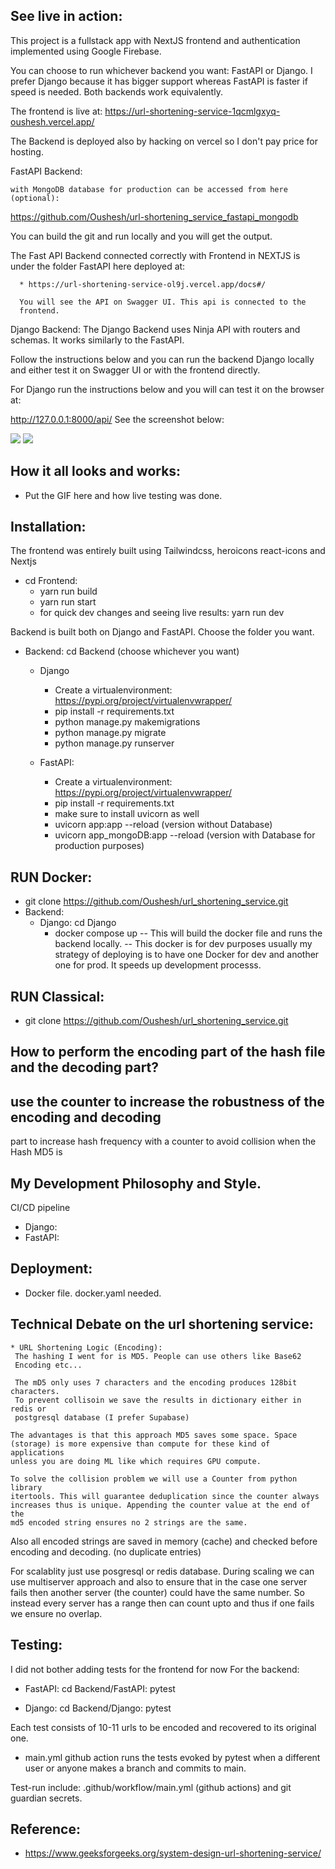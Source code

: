 ## See live in action:
   This project is a fullstack app with NextJS frontend and
   authentication implemented using Google Firebase.
   
   You can choose to run whichever backend you want: FastAPI or Django.
   I prefer Django because it has bigger support whereas FastAPI is faster
   if speed is needed. Both backends work equivalently.

   The frontend is live at: 
   https://url-shortening-service-1qcmlgxyq-oushesh.vercel.app/
   
   The Backend is deployed also by hacking on vercel so I don't 
   pay price for hosting.
   
   FastAPI Backend:
   
    with MongoDB database for production can be accessed from here (optional):
   https://github.com/Oushesh/url-shortening_service_fastapi_mongodb

   You can build the git and run locally and you will get the output.

   The Fast API Backend connected correctly with Frontend in NEXTJS 
   is under the folder FastAPI here deployed at: 
   
      * https://url-shortening-service-ol9j.vercel.app/docs#/

      You will see the API on Swagger UI. This api is connected to the 
      frontend.

   Django Backend:
   The Django Backend uses Ninja API with routers and schemas.
   It works similarly to the FastAPI.

   Follow the instructions below and you can run the backend Django locally
   and either test it on Swagger UI or with the frontend directly.

   For Django run the instructions below and you will can test it 
   on the browser at:

   http://127.0.0.1:8000/api/
   See the screenshot below:

   ![](Backend/Django/docs/)
   ![](Backend/Django/docs/)

## How it all looks and works:
   * Put the GIF here and how live testing was done.
   
## Installation:
   The frontend was entirely built using Tailwindcss, heroicons
   react-icons and Nextjs
   
   * cd Frontend: 
     * yarn run build
     * yarn run start
     * for quick dev changes and seeing live results: yarn run dev
   
   Backend is built both on Django and FastAPI. Choose the folder
   you want. 

   * Backend: 
     cd Backend (choose whichever you want)
       * Django
         * Create a virtualenvironment: https://pypi.org/project/virtualenvwrapper/
         * pip install -r requirements.txt
         * python manage.py makemigrations
         * python manage.py migrate
         * python manage.py runserver

     * FastAPI:
       * Create a virtualenvironment: https://pypi.org/project/virtualenvwrapper/
       * pip install -r requirements.txt
       * make sure to install uvicorn as well
       * uvicorn app:app --reload (version without Database)
       * uvicorn app_mongoDB:app --reload (version with Database for production purposes)

## RUN Docker: 
   * git clone https://github.com/Oushesh/url_shortening_service.git
   * Backend: 
     * Django: cd Django
       * docker compose up 
            -- This will build the docker file and runs the backend locally.
            -- This docker is for dev purposes usually my strategy of deploying is
               to have one Docker for dev and another one for prod. It speeds up
               development processs. 
       

## RUN Classical:
   * git clone https://github.com/Oushesh/url_shortening_service.git
   

## How to perform the encoding part of the hash file and the decoding part?

## use the counter to increase the robustness of the encoding and decoding 
   part to increase hash frequency with a counter to avoid collision when the Hash MD5 is 

## My Development Philosophy and Style.
   CI/CD pipeline 
   * Django:    
   * FastAPI:


## Deployment:
   * Docker file. docker.yaml needed.
 
## Technical Debate on the url shortening service:
    * URL Shortening Logic (Encoding):
     The hashing I went for is MD5. People can use others like Base62 
     Encoding etc...

     The mD5 only uses 7 characters and the encoding produces 128bit characters. 
     To prevent collisoin we save the results in dictionary either in redis or 
     postgresql database (I prefer Supabase)

    The advantages is that this approach MD5 saves some space. Space
    (storage) is more expensive than compute for these kind of applications
    unless you are doing ML like which requires GPU compute.

    To solve the collision problem we will use a Counter from python library
    itertools. This will guarantee deduplication since the counter always 
    increases thus is unique. Appending the counter value at the end of the 
    md5 encoded string ensures no 2 strings are the same. 

   Also all encoded strings are saved in memory (cache) and checked
   before encoding and decoding. (no duplicate entries)
   
   For scalablity just use posgresql or redis database. During scaling
   we can use multiserver approach and also to ensure that in the 
   case one server fails  then another server (the counter) could
   have the same number. So instead every server has a range then can count
   upto and thus if one fails we ensure no overlap.

## Testing:
   I did not bother adding tests for the frontend for now
   For the backend:
   * FastAPI: 
      cd Backend/FastAPI:
      pytest
   
   * Django:
     cd Backend/Django:
     pytest
   
   Each test consists of 10-11 urls to be encoded and recovered to its original one.

   * main.yml github action runs the tests evoked by pytest when a different user or anyone makes a branch and commits to main.

   Test-run include: .github/workflow/main.yml (github actions)
   and git guardian secrets.

## Reference:
   * https://www.geeksforgeeks.org/system-design-url-shortening-service/

   